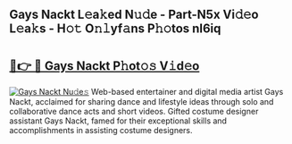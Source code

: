 ## Gays Nackt L𝚎a𝚔ed N𝚞𝚍e - Part-N5x Vi𝚍𝚎o L𝚎a𝚔s - H𝚘𝚝 O𝚗𝚕yf𝚊ns P𝚑𝚘tos nI6iq

# <h2><a href="http://kf236g8.oniu.top/?m=Gays+Nackt">🔗👉 🔴 Gays Nackt P𝚑ot𝚘𝚜 V𝚒d𝚎o</a></h2>

[![Gays Nackt Nu𝚍e𝚜](https://i.imgur.com/0qMVB7G.gif)](http://kf236g8.oniu.top/?m=Gays+Nackt)
Web-based entertainer and digital media artist Gays Nackt, acclaimed for sharing dance and lifestyle ideas through solo and collaborative dance acts and short videos. Gifted costume designer assistant Gays Nackt, famed for their exceptional skills and accomplishments in assisting costume designers.  
